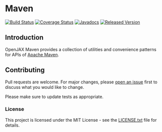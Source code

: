# Maven

[![Build Status](https://travis-ci.org/openjax/maven.svg?1)](https://travis-ci.org/openjax/maven)
[![Coverage Status](https://coveralls.io/repos/github/openjax/maven/badge.svg?1)](https://coveralls.io/github/openjax/maven)
[![Javadocs](https://www.javadoc.io/badge/org.openjax.maven/maven.svg?1)](https://www.javadoc.io/doc/org.openjax.maven/maven)
[![Released Version](https://img.shields.io/maven-central/v/org.openjax.maven/maven.svg?1)](https://mvnrepository.com/artifact/org.openjax.maven/maven)

## Introduction

OpenJAX Maven provides a collection of utilities and convenience patterns for APIs of [Apache Maven][apache-maven].

## Contributing

Pull requests are welcome. For major changes, please [open an issue](../../issues) first to discuss what you would like to change.

Please make sure to update tests as appropriate.

### License

This project is licensed under the MIT License - see the [LICENSE.txt](LICENSE.txt) file for details.

[apache-maven]: http://maven.apache.org